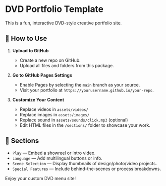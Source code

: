 # DVD Portfolio Template

This is a fun, interactive DVD-style creative portfolio site.

## 🚀 How to Use

1. **Upload to GitHub**  
   - Create a new repo on GitHub.
   - Upload all files and folders from this package.

2. **Go to GitHub Pages Settings**  
   - Enable Pages by selecting the `main` branch as your source.
   - Visit your portfolio at `https://yourusername.github.io/your-repo`.

3. **Customize Your Content**  
   - Replace videos in `assets/videos/`
   - Replace images in `assets/images/`
   - Replace sound in `assets/sounds/click.mp3` (optional)
   - Edit HTML files in the `/sections/` folder to showcase your work.

## 🧩 Sections

- `Play` — Embed a showreel or intro video.
- `Language` — Add multilingual buttons or info.
- `Scene Selection` — Display thumbnails of design/photo/video projects.
- `Special Features` — Include behind-the-scenes or process breakdowns.

Enjoy your custom DVD menu site!
